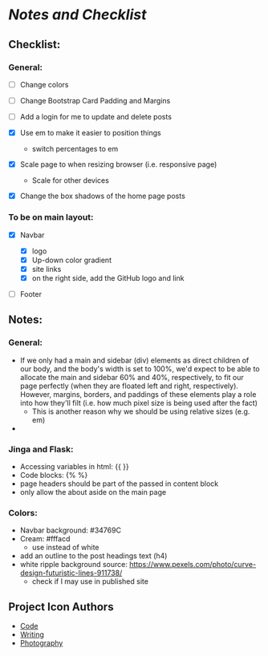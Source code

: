 # ***Notes and Checklist***
## **Checklist**:
### General:
- [ ] Change colors
- [ ] Change Bootstrap Card Padding and Margins
- [ ] Add a login for me to update and delete posts 
- [X] Use em to make it easier to position things
  - switch percentages to em
- [X] Scale page to when resizing browser (i.e. responsive page)
  - Scale for other devices
- [X] Change the box shadows of the home page posts


### **To be on main layout:**
- [X] Navbar
  - [X] logo
  - [X] Up-down color gradient
  - [X] site links
  - [X] on the right side, add the GitHub logo and link
- [ ] Footer


## **Notes**:
### General:
- If we only had a main and sidebar (div) elements as direct children of our body, and the body's width is set to 100%, we'd expect to be able to allocate the main and sidebar 60% and 40%, respectively, to fit our page perfectly (when they are floated left and right, respectively). However, margins, borders, and paddings of these elements play a role into how they'll filt (i.e. how much pixel size is being used after the fact)
  - This is another reason why we should be using relative sizes (e.g. em)
-

### Jinga and Flask:
- Accessing variables in html: {{ }}
- Code blocks: {% %}
- page headers should be part of the passed in content block
- only allow the about aside on the main page


### Colors:
- Navbar background: #34769C
- Cream: #fffacd
  - use instead of white
- add an outline to the post headings text (h4)
- white ripple background source: https://www.pexels.com/photo/curve-design-futuristic-lines-911738/
  - check if I may use in published site

## Project Icon Authors
- [Code](https://www.flaticon.com/authors/icongeek26)
- [Writing](https://www.flaticon.com/authors/icongeek26)
- [Photography](https://www.flaticon.com/authors/icongeek26)
